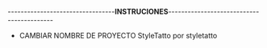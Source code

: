 ---------------------------------**INSTRUCIONES**------------------------------------------

- CAMBIAR NOMBRE DE PROYECTO StyleTatto por styletatto
